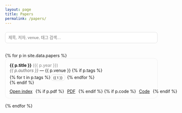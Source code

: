 ```yaml
---
layout: page
title: Papers
permalink: /papers/
---
```


<input id="paperSearch" type="search" placeholder="제목, 저자, venue, 태그 검색…" style="width:100%; padding:10px; margin:8px 0 18px 0; border:1px solid #ddd; border-radius:8px;">

<ul id="paperList" style="list-style:none; padding-left:0;">
{% for p in site.data.papers %}
    <li class="paper-item"
        role="link" tabindex="0"
        data-href="{{ p.link | default: '/web/index.html' | relative_url }}"
        data-search="{{ p.title | downcase }} {{ p.authors | downcase }} {{ p.venue | downcase }} {{ p.year }} {% if p.tags %}{{ p.tags | join: ' ' | downcase }}{% endif %}"
        style="margin:0 0 16px 0; padding:14px; border:1px solid #eee; border-radius:12px; cursor:pointer;">
    <div style="display:flex; justify-content:space-between; gap:12px; align-items:baseline; flex-wrap:wrap;">
      <div>
        <strong>{{ p.title }}</strong>
        <span style="color:#888;"> ({{ p.year }})</span><br>
        <em style="color:#666;">{{ p.authors }}</em> — {{ p.venue }}
        {% if p.tags %}
          <div style="margin-top:6px;">
            {% for t in p.tags %}<span style="font-size:12px; padding:2px 8px; border:1px solid #ddd; border-radius:999px; margin-right:6px;">{{ t }}</span>{% endfor %}
          </div>
        {% endif %}
      </div>
      <div style="display:flex; gap:10px; white-space:nowrap;">
        <a class="btn" href="{{ p.link | default: '/web/index.html' | relative_url }}">Open index</a>
        {% if p.pdf %}<a class="btn" href="{{ p.pdf }}" target="_blank">PDF</a>{% endif %}
        {% if p.code %}<a class="btn" href="{{ p.code }}" target="_blank">Code</a>{% endif %}
      </div>
    </div>
  </li>
{% endfor %}
</ul>

<script>
(function(){
  // --- 기존 검색 스크립트 ---
  const input = document.getElementById('paperSearch');
  const items = Array.from(document.querySelectorAll('.paper-item'));
  function norm(s){ return (s||'').toLowerCase().normalize('NFKD'); }
  input.addEventListener('input', function(){
    const q = norm(this.value.trim());
    items.forEach(li => {
      const hay = norm(li.getAttribute('data-search'));
      li.style.display = hay.includes(q) ? '' : 'none';
    });
  });

  // --- 새로 추가: 카드 전체 클릭/키보드 이동 ---
  items.forEach(li => {
    // 마우스 클릭 시: li 내부 a를 눌렀다면 li 네비게이션 막기
    li.addEventListener('click', (e) => {
      if (e.target.closest('a')) return; // 기존 링크(PDF/Code/Open index)는 그대로 동작
      const url = li.dataset.href;
      if (url) window.location.href = url;
    });

    // 키보드 지원: Enter/Space로 이동
    li.addEventListener('keydown', (e) => {
      if (e.key === 'Enter' || e.key === ' ') {
        e.preventDefault();
        const url = li.dataset.href;
        if (url) window.location.href = url;
      }
    });
  });
})();
</script>

